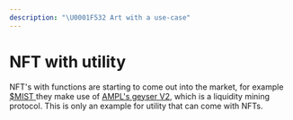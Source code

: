 ```yaml
---
description: "\U0001F532 Art with a use-case"
---
```


# NFT with utility

NFT's with functions are starting to come out into the market, for example [$MIST ](https://github.com/alchemistcoin/alchemist)they make use of [AMPL's geyser V2](https://github.com/ampleforth/token-geyser-v2), which is a liquidity mining protocol. This is only an example for utility that can come with NFTs.



